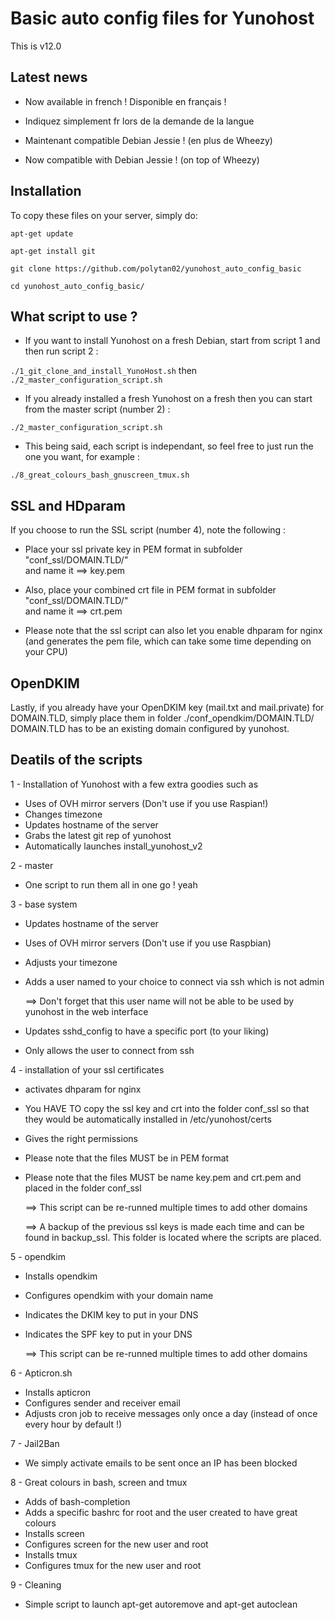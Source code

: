 # Basic auto config files for Yunohost


This is v12.0

## Latest news 
* Now available in french ! Disponible en français ! 
* Indiquez simplement fr lors de la demande de la langue
 
* Maintenant compatible Debian Jessie ! (en plus de Wheezy)
* Now compatible with Debian Jessie ! (on top of Wheezy)


## Installation
To copy these files on your server, simply do:

``apt-get update``

``apt-get install git``

``git clone https://github.com/polytan02/yunohost_auto_config_basic``

``cd yunohost_auto_config_basic/``
 
## What script to use ?
* If you want to install Yunohost on a fresh Debian, start from script 1 and then run script 2 :

``./1_git_clone_and_install_YunoHost.sh``
then
``./2_master_configuration_script.sh``

* If you already installed a fresh Yunohost on a fresh then you can start from the master script (number 2) :

``./2_master_configuration_script.sh``

* This being said, each script is independant, so feel free to just run the one you want, for example :

``./8_great_colours_bash_gnuscreen_tmux.sh``

## SSL and HDparam
If you choose to run the SSL script (number 4), note the following : 
* Place your ssl private key in PEM format in subfolder "conf_ssl/DOMAIN.TLD/"  
and name it ==> key.pem 

* Also, place your combined crt file in PEM format in subfolder "conf_ssl/DOMAIN.TLD/"   
and name it ==> crt.pem  
 
 
* Please note that the ssl script can also let you enable dhparam for nginx (and generates the pem file, which can take some time depending on your CPU) 
 
## OpenDKIM
Lastly, if you already have your OpenDKIM key (mail.txt and mail.private) for DOMAIN.TLD, simply place them in folder ./conf_opendkim/DOMAIN.TLD/  
DOMAIN.TLD has to be an existing domain configured by yunohost. 
 
 
## Deatils of the scripts

1 - Installation of Yunohost with a few extra goodies such as
* Uses of OVH mirror servers (Don't use if you use Raspian!)
* Changes timezone
* Updates hostname of the server
* Grabs the latest git rep of yunohost
* Automatically launches install_yunohost_v2
  
2 - master
* One script to run them all in one go ! yeah
  
3 - base system
* Updates hostname of the server
* Uses of OVH mirror servers (Don't use if you use Raspbian)
* Adjusts your timezone
* Adds a user named to your choice to connect via ssh which is not admin

  ==> Don't forget that this user name will not be able to be used by yunohost in the web interface

* Updates sshd_config to have a specific port (to your liking)
* Only allows the user to connect from ssh
  
4 - installation of your ssl certificates
* activates dhparam for nginx
* You HAVE TO copy the ssl key and crt into the folder conf_ssl so that they would be automatically installed in /etc/yunohost/certs
* Gives the right permissions
* Please note that the files MUST be in PEM format
* Please note that the files MUST be name key.pem and crt.pem and placed in the folder conf_ssl

   ==> This script can be re-runned multiple times to add other domains

   ==> A backup of the previous ssl keys is made each time and can be found in backup_ssl. This folder is located where the scripts are placed.
  
5 - opendkim
* Installs opendkim
* Configures opendkim with your domain name
* Indicates the DKIM key to put in your DNS
* Indicates the SPF key to put in your DNS

   ==> This script can be re-runned multiple times to add other domains
  
6 - Apticron.sh
* Installs apticron
* Configures sender and receiver email
* Adjusts cron job to receive messages only once a day (instead of once every hour by default !)
  
7 - Jail2Ban
* We simply activate emails to be sent once an IP has been blocked
 
8 - Great colours in bash, screen and tmux
* Adds of bash-completion
* Adds a specific bashrc for root and the user created to have great colours
* Installs screen
* Configures screen for the new user and root
* Installs tmux
* Configures tmux for the new user and root

9 - Cleaning
* Simple script to launch apt-get autoremove and apt-get autoclean 

